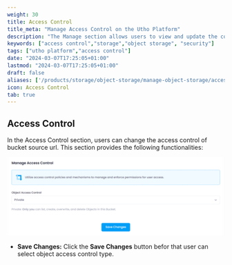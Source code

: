 ```yaml
---
weight: 30
title: Access Control
title_meta: "Manage Access Control on the Utho Platform"
description: "The Manage section allows users to view and update the configuration of their deployed Access Controls. This section provides a comprehensive interface to manage Access Control users, configure firewalls, and destroy Access Control instances."
keywords: ["access control","storage","object storage", "security"]
tags: ["utho platform","access control"]
date: "2024-03-07T17:25:05+01:00"
lastmod: "2024-03-07T17:25:05+01:00"
draft: false 
aliases: ['/products/storage/object-storage/manage-object-storage/access-control']
icon: Access Control
tab: true
---
```


## Access Control

In the Access Control section, users can change the access control of bucket source url. This section provides the following functionalities:

![Utho-objectStorage-manageAccessControl](image/Utho-objectStorage-manageAccessControl.png)

* **Save Changes:** Click the **Save Changes** button befor that user can select object access control type.


